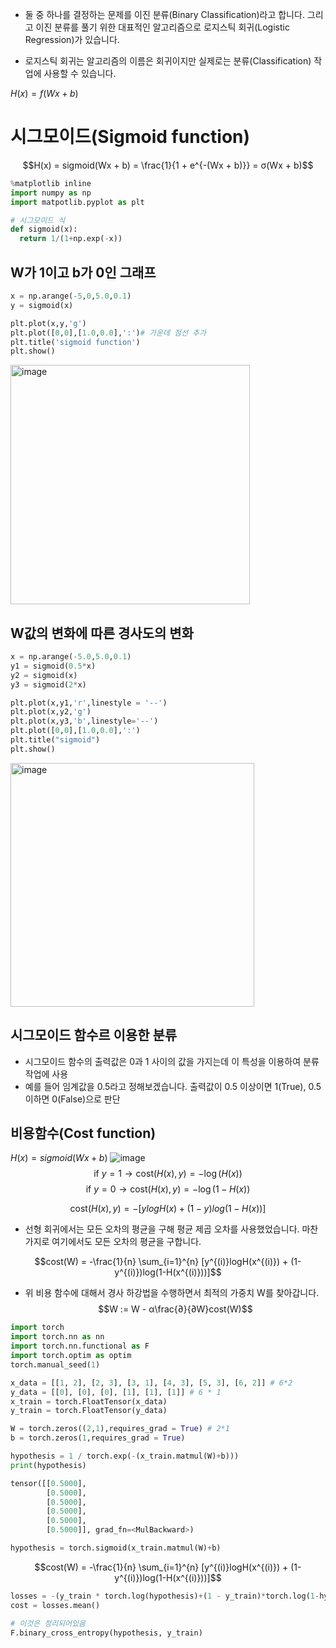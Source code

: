 - 둘 중 하나를 결정하는 문제를 이진 분류(Binary Classification)라고 합니다. 그리고 이진 분류를 풀기 위한 대표적인 알고리즘으로 로지스틱 회귀(Logistic Regression)가 있습니다.

- 로지스틱 회귀는 알고리즘의 이름은 회귀이지만 실제로는 분류(Classification) 작업에 사용할 수 있습니다.

$H(x) = f(Wx + b)$



# 시그모이드(Sigmoid function)

$$H(x) = sigmoid(Wx + b) = \frac{1}{1 + e^{-(Wx + b)}} = σ(Wx + b)$$

```python
%matplotlib inline
import numpy as np
import matpotlib.pyplot as plt

# 시그모이드 식
def sigmoid(x):
  return 1/(1+np.exp(-x))
```
## W가 1이고 b가 0인 그래프
```python
x = np.arange(-5,0,5.0,0.1)
y = sigmoid(x)

plt.plot(x,y,'g')
plt.plot([0,0],[1.0,0.0],':')# 가운데 점선 추가
plt.title('sigmoid function')
plt.show()
```
<img width="383" alt="image" src="https://github.com/joesiheon496/PyTorch_Wikidocs/assets/56191064/49a2888a-d0ee-4829-b336-c135a4fcb317">

## W값의 변화에 따른 경사도의 변화

```python
x = np.arange(-5.0,5.0,0.1)
y1 = sigmoid(0.5*x)
y2 = sigmoid(x)
y3 = sigmoid(2*x)

plt.plot(x,y1,'r',linestyle = '--')
plt.plot(x,y2,'g')
plt.plot(x,y3,'b',linestyle='--')
plt.plot([0,0],[1.0,0.0],':')
plt.title("sigmoid")
plt.show()
```
<img width="390" alt="image" src="https://github.com/joesiheon496/PyTorch_Wikidocs/assets/56191064/59f2b2d1-0688-4d40-a374-93865f8e3f94">

## 시그모이드 함수르 이용한 분류
- 시그모이드 함수의 출력값은 0과 1 사이의 값을 가지는데 이 특성을 이용하여 분류 작업에 사용
- 예를 들어 임계값을 0.5라고 정해보겠습니다. 출력값이 0.5 이상이면 1(True), 0.5이하면 0(False)으로 판단

## 비용함수(Cost function)
$H(x) = sigmoid(Wx + b)$ 
![image](https://github.com/joesiheon496/PyTorch_Wikidocs/assets/56191064/4cd62e98-5aee-4661-990b-3df3f0c153ae)
$$\text{if } y=1 → \text{cost}\left( H(x), y \right) = -\log(H(x))$$
$$\text{if } y=0 → \text{cost}\left( H(x), y \right) = -\log(1-H(x))$$

$$\text{cost}\left( H(x), y \right) = -[ylogH(x) + (1-y)log(1-H(x))]$$

- 선형 회귀에서는 모든 오차의 평균을 구해 평균 제곱 오차를 사용했었습니다. 마찬가지로 여기에서도 모든 오차의 평균을 구합니다.

$$cost(W) = -\frac{1}{n} \sum_{i=1}^{n} [y^{(i)}logH(x^{(i)}) + (1-y^{(i)})log(1-H(x^{(i)}))]$$

- 위 비용 함수에 대해서 경사 하강법을 수행하면서 최적의 가중치 W를 찾아갑니다.
$$W := W - α\frac{∂}{∂W}cost(W)$$

```python
import torch
import torch.nn as nn
import torch.nn.functional as F
import torch.optim as optim
torch.manual_seed(1)
```
```python
x_data = [[1, 2], [2, 3], [3, 1], [4, 3], [5, 3], [6, 2]] # 6*2
y_data = [[0], [0], [0], [1], [1], [1]] # 6 * 1
x_train = torch.FloatTensor(x_data)
y_train = torch.FloatTensor(y_data)
```
```python
W = torch.zeros((2,1),requires_grad = True) # 2*1
b = torch.zeros(1,requires_grad = True)

hypothesis = 1 / torch.exp(-(x_train.matmul(W)+b)))
print(hypothesis)
```
```python
tensor([[0.5000],
        [0.5000],
        [0.5000],
        [0.5000],
        [0.5000],
        [0.5000]], grad_fn=<MulBackward>)
```

```python
hypothesis = torch.sigmoid(x_train.matmul(W)+b)
```

$$cost(W) = -\frac{1}{n} \sum_{i=1}^{n} [y^{(i)}logH(x^{(i)}) + (1-y^{(i)})log(1-H(x^{(i)}))]$$


```python
losses = -(y_train * torch.log(hypothesis)+(1 - y_train)*torch.log(1-hypothesis))
cost = losses.mean()

# 이것은 정리되어있음
F.binary_cross_entropy(hypothesis, y_train)
```


